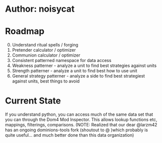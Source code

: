 # Author: noisycat

# Roadmap

0. Understand ritual spells / forging
1. Pretender calculator / optimizer
2. Communion calculator / optimizer
3. Consistent patterned namespace for data access
4. Weakness patterner - analyze a unit to find best strategies against units
5. Strength patterner - analyze a unit to find best how to use unit
6. General strategy patterner - analyze a side to find best strategiest against units, best things to avoid

# Current State

If you understand python, you can access much of the same data set that you can through the Dom4 Mod Inspector.
This allows lookup functions etc, mappings, filterings, comparisons. (NOTE: Realized that our dear @larzm42 has an
ongoing dominions-tools fork (shoutout to @ )which probably is quite useful... and much better done than this data organization)

